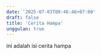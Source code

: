 ```yaml
---
date: '2025-07-03T09:46:46+07:00'
draft: false
title: 'Cerita Hampa'
unggulan: true
---
```


ini adalah isi cerita hampa